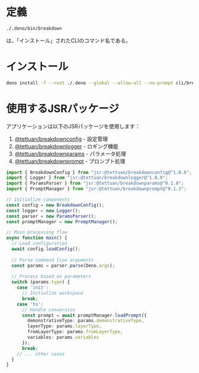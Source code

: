 # 定義
```bash
./.deno/bin/breakdown
```
は、「インストール」されたCLIのコマンド名である。

# インストール
```bash
deno install -f --root ./.deno --global --allow-all --no-prompt cli/breakdown.ts
```

# 使用するJSRパッケージ
アプリケーションは以下のJSRパッケージを使用します：

1. [@tettuan/breakdownconfig](https://jsr.io/@tettuan/breakdownconfig) - 設定管理
2. [@tettuan/breakdownlogger](https://jsr.io/@tettuan/breakdownlogger) - ロギング機能
3. [@tettuan/breakdownparams](https://jsr.io/@tettuan/breakdownparams) - パラメータ処理
4. [@tettuan/breakdownprompt](https://jsr.io/@tettuan/breakdownprompt) - プロンプト処理

```ts
import { BreakdownConfig } from "jsr:@tettuan/breakdownconfig@^1.0.6";
import { Logger } from "jsr:@tettuan/breakdownlogger@^1.0.0";
import { ParamsParser } from "jsr:@tettuan/breakdownparams@^0.1.8";
import { PromptManager } from "jsr:@tettuan/breakdownprompt@^0.1.3";

// Initialize components
const config = new BreakdownConfig();
const logger = new Logger();
const parser = new ParamsParser();
const promptManager = new PromptManager();

// Main processing flow
async function main() {
  // Load configuration
  await config.loadConfig();
  
  // Parse command line arguments
  const params = parser.parse(Deno.args);
  
  // Process based on parameters
  switch (params.type) {
    case 'init':
      // Initialize workspace
      break;
    case 'to':
      // Handle conversion
      const prompt = await promptManager.loadPrompt({
        demonstrativeType: params.demonstrativeType,
        layerType: params.layerType,
        fromLayerType: params.fromLayerType,
        variables: params.variables
      });
      break;
    // ... other cases
  }
}
```


